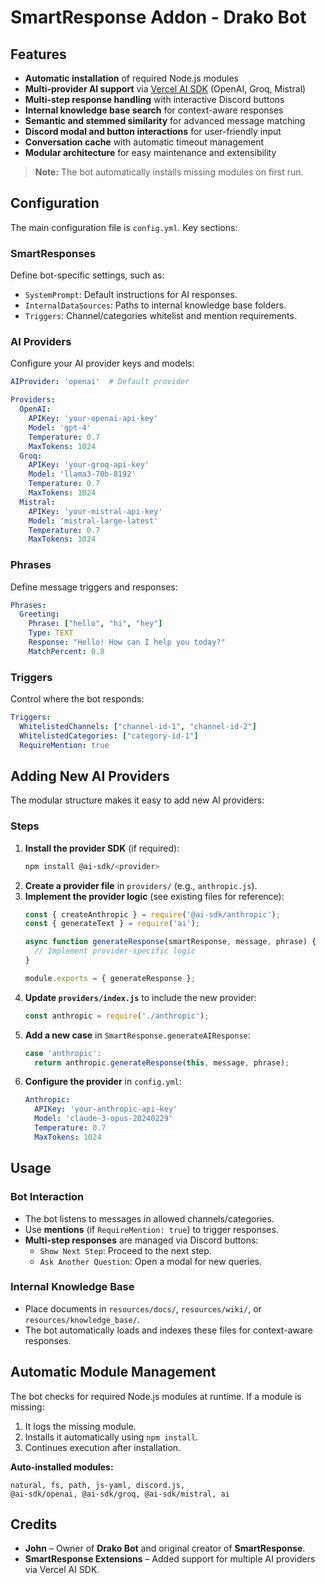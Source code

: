 # SmartResponse Addon - Drako Bot

## Features
- **Automatic installation** of required Node.js modules
- **Multi-provider AI support** via [Vercel AI SDK](https://sdk.vercel.ai/docs/providers) (OpenAI, Groq, Mistral)
- **Multi-step response handling** with interactive Discord buttons
- **Internal knowledge base search** for context-aware responses
- **Semantic and stemmed similarity** for advanced message matching
- **Discord modal and button interactions** for user-friendly input
- **Conversation cache** with automatic timeout management
- **Modular architecture** for easy maintenance and extensibility

> **Note:** The bot automatically installs missing modules on first run.

## Configuration
The main configuration file is `config.yml`. Key sections:

### **SmartResponses**
Define bot-specific settings, such as:
- `SystemPrompt`: Default instructions for AI responses.
- `InternalDataSources`: Paths to internal knowledge base folders.
- `Triggers`: Channel/categories whitelist and mention requirements.

### **AI Providers**
Configure your AI provider keys and models:
```yaml
AIProvider: 'openai'  # Default provider

Providers:
  OpenAI:
    APIKey: 'your-openai-api-key'
    Model: 'gpt-4'
    Temperature: 0.7
    MaxTokens: 1024
  Groq:
    APIKey: 'your-groq-api-key'
    Model: 'llama3-70b-8192'
    Temperature: 0.7
    MaxTokens: 1024
  Mistral:
    APIKey: 'your-mistral-api-key'
    Model: 'mistral-large-latest'
    Temperature: 0.7
    MaxTokens: 1024
```

### **Phrases**
Define message triggers and responses:
```yaml
Phrases:
  Greeting:
    Phrase: ["hello", "hi", "hey"]
    Type: TEXT
    Response: "Hello! How can I help you today?"
    MatchPercent: 0.8
```

### **Triggers**
Control where the bot responds:
```yaml
Triggers:
  WhitelistedChannels: ["channel-id-1", "channel-id-2"]
  WhitelistedCategories: ["category-id-1"]
  RequireMention: true
```

## Adding New AI Providers
The modular structure makes it easy to add new AI providers:

### **Steps**
1. **Install the provider SDK** (if required):
   ```bash
   npm install @ai-sdk/<provider>
   ```
2. **Create a provider file** in `providers/` (e.g., `anthropic.js`).
3. **Implement the provider logic** (see existing files for reference):
   ```javascript
   const { createAnthropic } = require('@ai-sdk/anthropic');
   const { generateText } = require('ai');

   async function generateResponse(smartResponse, message, phrase) {
     // Implement provider-specific logic
   }

   module.exports = { generateResponse };
   ```
4. **Update `providers/index.js`** to include the new provider:
   ```javascript
   const anthropic = require('./anthropic');
   ```
5. **Add a new case** in `SmartResponse.generateAIResponse`:
   ```javascript
   case 'anthropic':
     return anthropic.generateResponse(this, message, phrase);
   ```
6. **Configure the provider** in `config.yml`:
   ```yaml
   Anthropic:
     APIKey: 'your-anthropic-api-key'
     Model: 'claude-3-opus-20240229'
     Temperature: 0.7
     MaxTokens: 1024
   ```

## Usage
### **Bot Interaction**
- The bot listens to messages in allowed channels/categories.
- Use **mentions** (if `RequireMention: true`) to trigger responses.
- **Multi-step responses** are managed via Discord buttons:
  - `Show Next Step`: Proceed to the next step.
  - `Ask Another Question`: Open a modal for new queries.

### **Internal Knowledge Base**
- Place documents in `resources/docs/`, `resources/wiki/`, or `resources/knowledge_base/`.
- The bot automatically loads and indexes these files for context-aware responses.

## Automatic Module Management
The bot checks for required Node.js modules at runtime. If a module is missing:
1. It logs the missing module.
2. Installs it automatically using `npm install`.
3. Continues execution after installation.

**Auto-installed modules:**
```
natural, fs, path, js-yaml, discord.js,
@ai-sdk/openai, @ai-sdk/groq, @ai-sdk/mistral, ai
```

## Credits
- **John** – Owner of **Drako Bot** and original creator of **SmartResponse**.
- **SmartResponse Extensions** – Added support for multiple AI providers via Vercel AI SDK.
